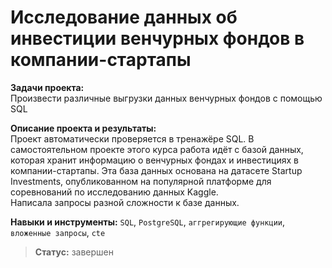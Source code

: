 # Исследование данных об инвестиции венчурных фондов в компании-стартапы

**Задачи проекта:**<br>
Произвести различные выгрузки данных венчурных фондов с помощью SQL

**Описание проекта и результаты:**<br>
Проект автоматически проверяется в тренажёре SQL. В самостоятельном проекте этого курса работа 
идёт с базой данных, которая хранит информацию о венчурных фондах и инвестициях в компании-стартапы. 
Эта база данных основана на датасете Startup Investments, опубликованном на популярной платформе для 
соревнований по исследованию данных Kaggle.<br>
Написала запросы разной сложности к базе данных.

**Навыки и инструменты:**
`SQL`, `PostgreSQL`, `аггрегирующие функции`, `вложенные запросы`, `cte`

>  **Статус:** завершен  
